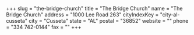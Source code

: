 +++
slug = "the-bridge-church"
title = "The Bridge Church"
name = "The Bridge Church"
address = "1000 Lee Road 263"
cityIndexKey = "city-al-cusseta"
city = "Cusseta"
state = "AL"
postal = "36852"
website = ""
phone = "334 742-0144"
fax = ""
+++
